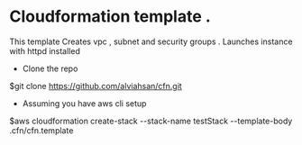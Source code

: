 # Cloudformation template . 

This template Creates vpc , subnet and security groups . Launches instance with httpd installed

- Clone the repo

$git clone https://github.com/alviahsan/cfn.git

- Assuming you have aws cli setup 

$aws cloudformation create-stack --stack-name testStack --template-body .cfn/cfn.template
